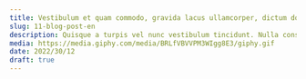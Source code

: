 ```yaml
---
title: Vestibulum et quam commodo, gravida lacus ullamcorper, dictum dolor.
slug: 11-blog-post-en
description: Quisque a turpis vel nunc vestibulum tincidunt. Nulla consequat odio eros, a fermentum lorem volutpat ut. Morbi bibendum mollis vestibulum.
media: https://media.giphy.com/media/BRLfVBVVPM3WIgg8E3/giphy.gif
date: 2022/30/12
draft: true
---
```

